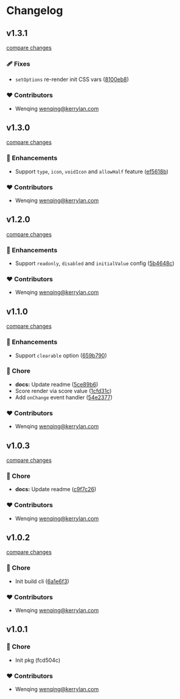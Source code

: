 # Changelog


## v1.3.1

[compare changes](https://github.com/vcjs-dev/starscore/compare/v1.3.0...v1.3.1)

### 🩹 Fixes

- `setOptions` re-render init CSS vars ([8100eb8](https://github.com/vcjs-dev/starscore/commit/8100eb8))

### ❤️  Contributors

- Wenqing <wenqing@kerrylan.com>

## v1.3.0

[compare changes](https://github.com/vcjs-dev/starscore/compare/v1.2.0...v1.3.0)

### 🚀 Enhancements

- Support `type`, `icon`, `voidIcon` and `allowHalf` feature ([ef5618b](https://github.com/vcjs-dev/starscore/commit/ef5618b))

### ❤️  Contributors

- Wenqing <wenqing@kerrylan.com>

## v1.2.0

[compare changes](https://github.com/vcjs-dev/starscore/compare/v1.1.0...v1.2.0)

### 🚀 Enhancements

- Support `readonly`, `disabled` and `initialValue` config ([5b4648c](https://github.com/vcjs-dev/starscore/commit/5b4648c))

### ❤️  Contributors

- Wenqing <wenqing@kerrylan.com>

## v1.1.0

[compare changes](https://github.com/vcjs-dev/starscore/compare/v1.0.3...v1.1.0)

### 🚀 Enhancements

- Support `clearable` option ([659b790](https://github.com/vcjs-dev/starscore/commit/659b790))

### 🏡 Chore

- **docs:** Update readme ([5ce89b6](https://github.com/vcjs-dev/starscore/commit/5ce89b6))
- Score render via score value ([1cfd31c](https://github.com/vcjs-dev/starscore/commit/1cfd31c))
- Add `onChange` event handler ([54e2377](https://github.com/vcjs-dev/starscore/commit/54e2377))

### ❤️  Contributors

- Wenqing <wenqing@kerrylan.com>

## v1.0.3

[compare changes](https://github.com/vcjs-dev/starscore/compare/v1.0.2...v1.0.3)

### 🏡 Chore

- **docs:** Update readme ([c9f7c26](https://github.com/vcjs-dev/starscore/commit/c9f7c26))

### ❤️  Contributors

- Wenqing <wenqing@kerrylan.com>

## v1.0.2

[compare changes](https://github.com/vcjs-dev/starscore/compare/v1.0.1...v1.0.2)

### 🏡 Chore

- Init build cli ([6a1e6f3](https://github.com/vcjs-dev/starscore/commit/6a1e6f3))

### ❤️  Contributors

- Wenqing <wenqing@kerrylan.com>

## v1.0.1


### 🏡 Chore

- Init pkg (fcd504c)

### ❤️  Contributors

- Wenqing <wenqing@kerrylan.com>

